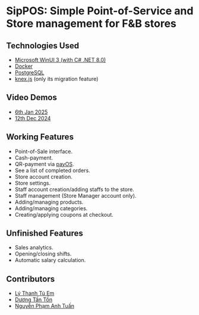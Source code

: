 # SipPOS: Simple Point-of-Service and Store management for F&B stores

## Technologies Used
- [Microsoft WinUI 3 (with C# .NET 8.0)](https://learn.microsoft.com/en-us/windows/apps/winui/)
- [Docker](https://www.docker.com)
- [PostgreSQL](https://www.postgresql.org)
- [knex.js](https://knexjs.org/guide/migrations.html#migration-cli) (only its migration feature)

## Video Demos
- [6th Jan 2025](https://youtu.be/t8qNtXAgR38)
- [12th Dec 2024](https://youtu.be/DpZQYAJ1Wt4)

## Working Features
- Point-of-Sale interface.
- Cash-payment.
- QR-payment via [payOS](https://payos.vn).
- See a list of completed orders.
- Store account creation.
- Store settings.
- Staff account creation/adding staffs to the store.
- Staff management (Store Manager account only).
- Adding/managing products.
- Adding/managing categories.
- Creating/applying coupons at checkout.

## Unfinished Features
- Sales analytics.
- Opening/closing shifts.
- Automatic salary calculation.

## Contributors
- [Lý Thanh Tú Em](https://github.com/lttuem03)
- [Dương Tấn Tồn](https://github.com/duongtanton)
- [Nguyễn Phạm Anh Tuấn](https://github.com/Tuannyn99)
